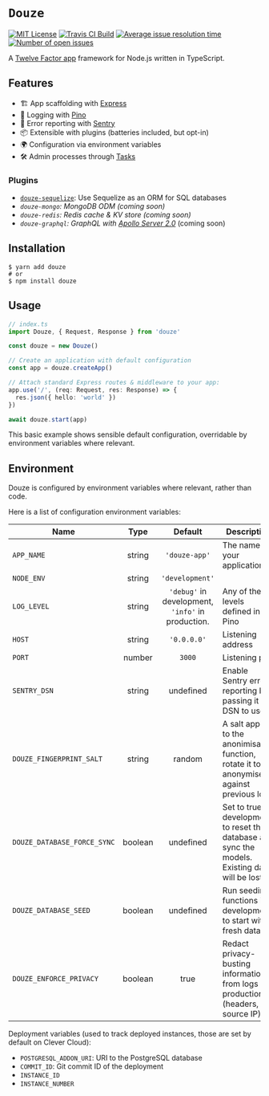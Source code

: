 # `Douze`

[![MIT License](https://img.shields.io/github/license/franky47/douze.svg?color=blue)](https://github.com/franky47/douze/blob/master/LICENSE)
[![Travis CI Build](https://img.shields.io/travis/com/franky47/douze.svg)](https://travis-ci.com/franky47/douze)
[![Average issue resolution time](https://isitmaintained.com/badge/resolution/franky47/douze.svg)](https://isitmaintained.com/project/franky47/douze)
[![Number of open issues](https://isitmaintained.com/badge/open/franky47/douze.svg)](https://isitmaintained.com/project/franky47/douze)

A [Twelve Factor app](https://12factor.net/) framework for Node.js written in TypeScript.

## Features

- 🏗️ App scaffolding with [Express](https://expressjs.com)
- 🌲 Logging with [Pino](https://getpino.io)
- 🚨 Error reporting with [Sentry](https://sentry.io)
- 📦 Extensible with plugins (batteries included, but opt-in)
- 🌍 Configuration via environment variables
- 🛠️ Admin processes through [Tasks](./docs/tasks)

### Plugins

- [`douze-sequelize`](https://github.com/franky47/douze-sequelize): Use Sequelize as an ORM for SQL databases
- _`douze-mongo`: MongoDB ODM (coming soon)_
- _`douze-redis`: Redis cache & KV store (coming soon)_
- _`douze-graphql`: GraphQL with [Apollo Server 2.0](https://www.apollographql.com/docs/apollo-server/)_ (coming soon)

## Installation

```shell
$ yarn add douze
# or
$ npm install douze
```

## Usage

```ts
// index.ts
import Douze, { Request, Response } from 'douze'

const douze = new Douze()

// Create an application with default configuration
const app = douze.createApp()

// Attach standard Express routes & middleware to your app:
app.use('/', (req: Request, res: Response) => {
  res.json({ hello: 'world' })
})

await douze.start(app)
```

This basic example shows sensible default configuration, overridable by environment
variables where relevant.

## Environment

Douze is configured by environment variables where relevant, rather than code.

Here is a list of configuration environment variables:

| Name                        |  Type   |                      Default                      | Description                                                                                        |
| --------------------------- | :-----: | :-----------------------------------------------: | -------------------------------------------------------------------------------------------------- |
| `APP_NAME`                  | string  |                   `'douze-app'`                   | The name of your application                                                                       |
| `NODE_ENV`                  | string  |                  `'development'`                  |                                                                                                    |
| `LOG_LEVEL`                 | string  | `'debug'` in development, `'info'` in production. | Any of the levels defined in Pino                                                                  |
| `HOST`                      | string  |                    `'0.0.0.0'`                    | Listening address                                                                                  |
| `PORT`                      | number  |                      `3000`                       | Listening port                                                                                     |
| `SENTRY_DSN`                | string  |                     undefined                     | Enable Sentry error reporting by passing it the DSN to use                                         |
| `DOUZE_FINGERPRINT_SALT`    | string  |                      random                       | A salt applied to the anonimisation function, rotate it to anonymise against previous logs         |
| `DOUZE_DATABASE_FORCE_SYNC` | boolean |                     undefined                     | Set to true in development to reset the database and sync the models. Existing data will be lost ! |
| `DOUZE_DATABASE_SEED`       | boolean |                     undefined                     | Run seeding functions in development to start with fresh data.                                     |
| `DOUZE_ENFORCE_PRIVACY`     | boolean |                       true                        | Redact privacy-busting information from logs in production (headers, source IP)                    |

Deployment variables (used to track deployed instances, those are set by default
on Clever Cloud):

- `POSTGRESQL_ADDON_URI`: URI to the PostgreSQL database
- `COMMIT_ID`: Git commit ID of the deployment
- `INSTANCE_ID`
- `INSTANCE_NUMBER`
